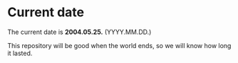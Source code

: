 # Current date

The current date is **2004.05.25.** (YYYY.MM.DD.)

This repository will be good when the world ends, so we will know how long it lasted.